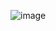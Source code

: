 ![image](https://user-images.githubusercontent.com/77733145/175867724-4512dc5c-9bd1-4fa1-866c-9cb80638e08a.png)
